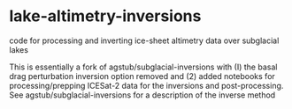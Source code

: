 # lake-altimetry-inversions
code for processing and inverting ice-sheet altimetry data over subglacial lakes

This is essentially a fork of agstub/subglacial-inversions with (I) the basal drag perturbation inversion option removed and (2) added notebooks for processing/prepping ICESat-2 data for the inversions and post-processing.
See agstub/subglacial-inversions for a description of the inverse method
